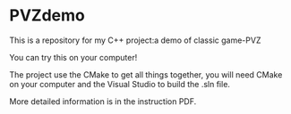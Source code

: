 # PVZdemo
This is a repository for my C++ project:a demo of classic game-PVZ

You can try this on your computer!

The project use the CMake to get all things together, you will need  CMake on your computer and the Visual Studio to build the .sln file.

More detailed information is in the instruction PDF.
